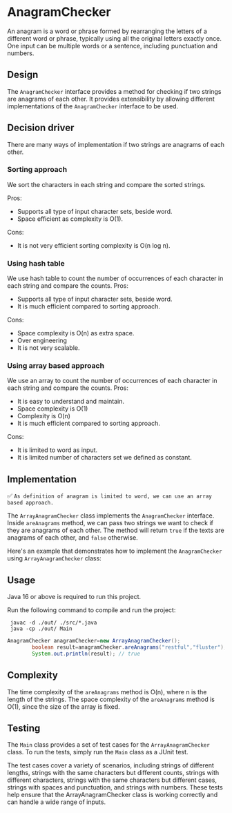 # AnagramChecker

An anagram is a word or phrase formed by rearranging the letters of a different word or phrase, typically using all the original letters exactly once.
One input can be multiple words or a sentence, including punctuation and numbers.

## Design
The `AnagramChecker` interface provides a method for checking if two strings are anagrams of each other.
It provides extensibility by allowing different implementations of the `AnagramChecker` interface to be used.

## Decision driver
There are many ways of implementation if two strings are anagrams of each other.
### Sorting approach
We sort the characters in each string and compare the sorted strings.

Pros: 
- Supports all type of input character sets, beside word.
- Space efficient as complexity is O(1).

Cons:
- It is not very efficient sorting complexity is O(n log n).

### Using hash table
We use hash table to count the number of occurrences of each character in each string and compare the counts.
Pros:
- Supports all type of input character sets, beside word.
- It is much efficient compared to sorting approach.

Cons:

- Space complexity is O(n) as extra space.
- Over engineering
- It is not very scalable.

### Using array based approach
We use an array to count the number of occurrences of each character in each string and compare the counts.
Pros:

- It is easy to understand and maintain.
- Space complexity is O(1)
- Complexity is O(n)
- It is much efficient compared to sorting approach.

Cons:

- It is limited to word as input.
- It is limited number of characters set we defined as constant.

## Implementation

✅ `As definition of anagram is limited to word, we can use an array based approach.`

The `ArrayAnagramChecker` class implements the `AnagramChecker` interface.
Inside `areAnagrams` method, we can pass two strings we want to check if they are anagrams of each other.
The method will return `true` if the texts are anagrams of each other, and `false` otherwise.

Here's an example that demonstrates how to implement the `AnagramChecker` using `ArrayAnagramChecker` class:

## Usage

Java 16 or above is required to run this project.

Run the following command to compile and run the project:

```shell
 javac -d ./out/ ./src/*.java
 java -cp ./out/ Main
```

```java
AnagramChecker anagramChecker=new ArrayAnagramChecker();
        boolean result=anagramChecker.areAnagrams("restful","fluster");
        System.out.println(result); // true
```

## Complexity

The time complexity of the `areAnagrams` method is O(n), where n is the length of the strings.
The space complexity of the `areAnagrams` method is O(1), since the size of the array is fixed.

## Testing
The `Main` class provides a set of test cases for the `ArrayAnagramChecker` class. 
To run the tests, simply run the `Main` class as a JUnit test.

The test cases cover a variety of scenarios, including strings of different lengths, strings with the same characters 
but different counts, strings with different characters, strings with the same characters but different cases, strings 
with spaces and punctuation, and strings with numbers. These tests help ensure that the ArrayAnagramChecker class is 
working correctly and can handle a wide range of inputs.